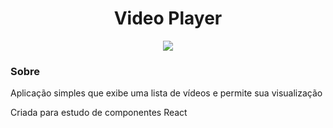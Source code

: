 <h1 align="center">Video Player</h1>
<p align="center"><img src="https://img.shields.io/badge/react-%2320232a.svg?style=for-the-badge&logo=react&logoColor=%2361DAFB" /></p>

<h3>Sobre</h3>
<p>Aplicação simples que exibe uma lista de vídeos e permite sua visualização</p>
<p>Criada para estudo de componentes React</p>
